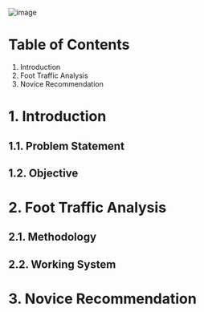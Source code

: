 ![image](https://user-images.githubusercontent.com/87763082/126642839-fc0c0839-699d-42be-b838-2886260d90d2.png)

# Table of Contents 
1. Introduction 
2. Foot Traffic Analysis
3. Novice Recommendation 

# 1. Introduction
## 1.1. Problem Statement 
## 1.2. Objective 

# 2. Foot Traffic Analysis 
## 2.1. Methodology
## 2.2. Working System

# 3. Novice Recommendation 

